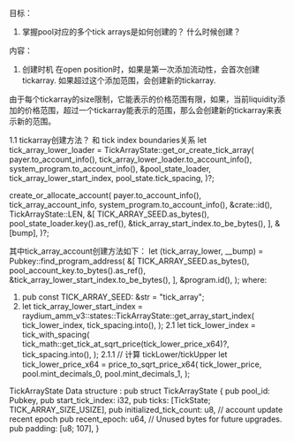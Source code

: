 目标：
1. 掌握pool对应的多个tick arrays是如何创建的？ 什么时候创建？


内容：
1. 创建时机
在open position时，如果是第一次添加流动性，会首次创建tickarray. 
如果超过这个添加范围，会创建新的tickarray. 

由于每个tickarray的size限制，它能表示的价格范围有限，如果，当前liquidity添加的价格范围，超过一个tickarray能表示的范围，那么会创建新的tickarray来表示新的范围。 



1.1 tickarray创建方法？ 和 tick index boundaries关系
let tick_array_lower_loader = TickArrayState::get_or_create_tick_array(
    payer.to_account_info(),
    tick_array_lower_loader.to_account_info(),
    system_program.to_account_info(),
    &pool_state_loader,
    tick_array_lower_start_index,
    pool_state.tick_spacing,
)?;

create_or_allocate_account(
    payer.to_account_info(),
    tick_array_account_info,
    system_program.to_account_info(),
    &crate::id(),
    TickArrayState::LEN,
    &[
        TICK_ARRAY_SEED.as_bytes(),
        pool_state_loader.key().as_ref(),
        &tick_array_start_index.to_be_bytes(),
    ],
    &[bump],
)?;

其中tick_array_account创建方法如下：
    let (tick_array_lower, __bump) = Pubkey::find_program_address(
        &[
            TICK_ARRAY_SEED.as_bytes(),
            pool_account_key.to_bytes().as_ref(),
            &tick_array_lower_start_index.to_be_bytes(),
        ],
        &program.id(),
    );
where:
1. pub const TICK_ARRAY_SEED: &str = "tick_array";
2. let tick_array_lower_start_index =
                raydium_amm_v3::states::TickArrayState::get_array_start_index(
                    tick_lower_index,
                    tick_spacing.into(),
                );
2.1 let tick_lower_index = tick_with_spacing(
                tick_math::get_tick_at_sqrt_price(tick_lower_price_x64)?,
                tick_spacing.into(),
            );
2.1.1    // 计算 tickLower/tickUpper
            let tick_lower_price_x64 = price_to_sqrt_price_x64(
                tick_lower_price,
                pool.mint_decimals_0,
                pool.mint_decimals_1,
            );

TickArrayState Data structure :
pub struct TickArrayState {
    pub pool_id: Pubkey,
    pub start_tick_index: i32,
    pub ticks: [TickState; TICK_ARRAY_SIZE_USIZE],
    pub initialized_tick_count: u8,
    // account update recent epoch
    pub recent_epoch: u64,
    // Unused bytes for future upgrades.
    pub padding: [u8; 107],
}